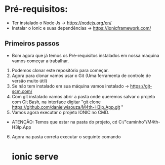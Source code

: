 # Pré-requisitos:

- Ter instalado o Node Js -> https://nodejs.org/en/ 
- Instalar o Ionic e suas dependências ->  https://ionicframework.com/

## Primeiros passos
- Bom agora que já temos os Pré-requisitos instalados em nossa maquina vamos começar a trabalhar.

1. Podemos clonar este repositório para começar.
2. Agora para clonar vamos usar o Git (Uma ferramenta de controle de versão muito útil) 
3. Se não tem instalado em sua máquina vamos instalado -> https://git-scm.com/
4. Com git instalado vamos abrir a pasta onde queremos salvar o projeto com Git Bash, na interface digitar "git clone https://github.com/danielwisouza/M4th-H3lp.App.git "
5. Vamos agora executar o projeto IONIC no CMD.
- ATENÇÃO: Temos que estar na pasta do projeto, cd C:/"caminho"/M4th-H3lp.App
6. Agora na pasta correta executar o seguinte comando <h1>ionic serve</h1>

###
